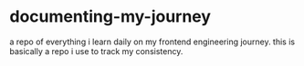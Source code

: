 # documenting-my-journey
a repo of everything i learn daily on my frontend engineering journey. 
this is basically a repo i use to track my consistency.
